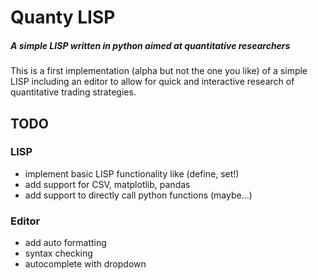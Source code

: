 # Quanty LISP
##### A simple LISP written in python aimed at quantitative researchers

This is a first implementation (alpha but not the one you like) of a simple LISP including
an editor to allow for quick and interactive research of quantitative trading strategies.

## TODO
### LISP
* implement basic LISP functionality like (define, set!)
* add support for CSV, matplotlib, pandas
* add support to directly call python functions (maybe...)
### Editor
* add auto formatting
* syntax checking
* autocomplete with dropdown